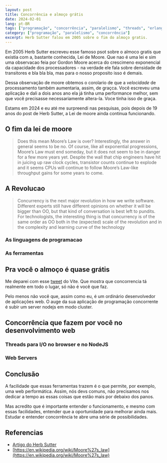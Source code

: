 ```yaml
---
layout: post
title: Concorrência e almoço grátis
date: 2024-02-01
lang: pt-BR
tags: ["programação", "concorrência", "paralelismo", "threads", "erlang"]
category: ["programação", "paralelismo", "concorrência"]
excerpt: Herb Sutter falou em 2005 sobre o fim do almoço gratis.
---
```


Em 2005 Herb Sutter escreveu esse famoso psot sobre o almoco gratis que existia com a, bastante conhecida, Lei de
Moore. Que nao é uma lei e sim uma observacao feia por Gordon Moore acerca do crescimeno exponencial da capacidade dos
processadores - na verdade ele fala sobre densidade de transitores e bla bla bla, mas para o nosso proposito isso
é demais.

Dessa observação de moore obtemos o corolario de que a _velocidade_ de processamento também aumentaria, assim, de
graçca. Você escreveu uma aplicação e dali a dois anos ano ela já tinha uma performance melhor, sem que você
precisasse necessariamente altera-la. Voce tinha isso de graça.

Estams em 2024 e eu até me surpreendi nas pesquisas, pois depois de 19 anos do post de Herb Sutter, a Lei de moore ainda
continua funcionando.

## O fim da lei de moore

> Does this mean Moore’s Law is over? Interestingly, the answer in general seems to be no. Of course, like all exponential progressions, Moore’s
> Law must end someday, but it does not seem to be in danger for a few more years yet. Despite the wall that chip engineers have hit in juicing
> up raw clock cycles, transistor counts continue to explode and it seems CPUs will continue to follow Moore’s Law-like throughput gains for
> some years to come.

## A Revolucao

> Concurrency is the next major revolution in how we write software. Different experts still have different opinions on whether it will be bigger than OO, but that kind of conversation is best left to pundits. For technologists, the interesting thing is that concurrency is of the same order as OO both in the (expected) scale of the revolution and in the complexity and learning curve of the technology

### As linguagens de programacao

### As ferramentas

## Pra você o almoço é quase grátis

Me deparei com esse [tweet](https://twitter.com/vite_js/status/1753034156156534958) do Vite. Que mostra que concorrencia
tá realmente em todo o lugar, só não é você que faz.

Pelo menos não você que, assim como eu, é um ordinário desenvolvedor de aplicações web. O auge da sua aplicação de
programação concorrente é subir um server nodejs em modo cluster.

## Concorrência que fazem por você no desenvolvimento web

### Threads para I/O no browser e no NodeJS

### Web Servers

## Conclusão

A facilidade que essas ferramentas trazem é o que permite, por exemplo, uma web performática. Assim, nós devs comuns,
não precisamos nos dedicar a tempo as essas coisas que estão mais por debaixo dos panos. 

Mas acredito que é importante entender o funcionamento, e mesmo com essas facilidades, entender que a oportunidade para
melhorar ainda mais. Estudar e entender concorrência te abre uma série de possibilidades.

## Referencias

- [Artigo do Herb Sutter](https://www.cs.utexas.edu/~lin/cs380p/Free_Lunch.pdf)
- [https://en.wikipedia.org/wiki/Moore%27s_law](https://en.wikipedia.org/wiki/Moore%27s_law)
